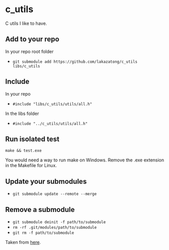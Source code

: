 # c_utils
C utils I like to have.
## Add to your repo
In your repo root folder
* `git submodule add https://github.com/lakazatong/c_utils libs/c_utils`
## Include
In your repo
* `#include "libs/c_utils/utils/all.h"`

In the libs folder
* `#include "../c_utils/utils/all.h"`

## Run isolated test
`make && test.exe`

You would need a way to run make on Windows. Remove the .exe extension in the Makefile for Linux.
## Update your submodules
* `git submodule update --remote --merge`
## Remove a submodule
* `git submodule deinit -f path/to/submodule`
* `rm -rf .git/modules/path/to/submodule`
* `git rm -f path/to/submodule`

Taken from [here](https://gist.github.com/myusuf3/7f645819ded92bda6677?permalink_comment_id=3915500#gistcomment-3915500).